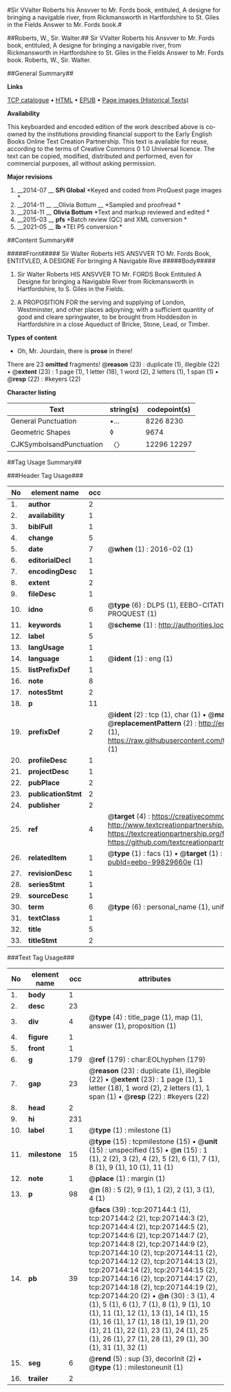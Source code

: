 #Sir VValter Roberts his Ansvver to Mr. Fords book, entituled, A designe for bringing a navigable river, from Rickmansworth in Hartfordshire to St. Giles in the Fields Answer to Mr. Fords book.#

##Roberts, W., Sir. Walter.##
Sir VValter Roberts his Ansvver to Mr. Fords book, entituled, A designe for bringing a navigable river, from Rickmansworth in Hartfordshire to St. Giles in the Fields
Answer to Mr. Fords book.
Roberts, W., Sir. Walter.

##General Summary##

**Links**

[TCP catalogue](http://www.ota.ox.ac.uk/tcp/)  • 
[HTML](http://tei.it.ox.ac.uk/tcp/Texts-HTML/free/B29/B29000.html)  • 
[EPUB](http://tei.it.ox.ac.uk/tcp/Texts-EPUB/free/B29/B29000.epub) • 
[Page images (Historical Texts)](https://historicaltexts.jisc.ac.uk/eebo-99829660e)

**Availability**

This keyboarded and encoded edition of the work described above is co-owned by the
    institutions providing financial support to the Early English Books Online Text Creation
    Partnership. This text is available for reuse, according to the terms of  Creative Commons 0 1.0 Universal
    licence. The text can be copied, modified, distributed and performed, even for commercial
    purposes, all without asking permission.

**Major revisions**

1. __2014-07 __ __SPi Global__ *Keyed and coded from ProQuest page images *
1. __2014-11 __ __Olivia Bottum __ *Sampled and proofread *
1. __2014-11 __ __Olivia Bottum__ *Text and markup reviewed and edited *
1. __2015-03 __ __pfs__ *Batch review (QC) and XML conversion *
1. __2021-05 __ __lb__ *TEI P5 conversion *

##Content Summary##

#####Front#####
Sir Walter Roberts HIS ANSVVER TO Mr. Fords Book, ENTITVLED, A DESIGNE For bringing A Navigable Rive
#####Body#####

1. Sir Walter Roberts HIS ANSVVER TO Mr. FORDS Book Entituled A Designe for bringing a Navigable River from Rickmansworth in Hartfordshire, to S. Giles in the Fields.

1. A PROPOSITION FOR the serving and supplying of London, Westminster, and other places adjoyning; with a sufficient quantity of good and cleare springwater, to be brought from Hoddesdon in Hartfordshire in a close Aqueduct of Bricke, Stone, Lead, or Timber.

**Types of content**

  * Oh, Mr. Jourdain, there is **prose** in there!

There are 23 **omitted** fragments! 
 @__reason__ (23) : duplicate (1), illegible (22)  •  @__extent__ (23) : 1 page (1), 1 letter (18), 1 word (2), 2 letters (1), 1 span (1)  •  @__resp__ (22) : #keyers (22)

**Character listing**


|Text|string(s)|codepoint(s)|
|---|---|---|
|General Punctuation|•…|8226 8230|
|Geometric Shapes|◊|9674|
|CJKSymbolsandPunctuation|〈〉|12296 12297|

##Tag Usage Summary##

###Header Tag Usage###

|No|element name|occ|attributes|
|---|---|---|---|
|1.|__author__|2||
|2.|__availability__|1||
|3.|__biblFull__|1||
|4.|__change__|5||
|5.|__date__|7| @__when__ (1) : 2016-02 (1)|
|6.|__editorialDecl__|1||
|7.|__encodingDesc__|1||
|8.|__extent__|2||
|9.|__fileDesc__|1||
|10.|__idno__|6| @__type__ (6) : DLPS (1), EEBO-CITATION (1), VID (1), EEBO-PROQUEST (1), STC (1), PROQUEST (1)|
|11.|__keywords__|1| @__scheme__ (1) : http://authorities.loc.gov/ (1)|
|12.|__label__|5||
|13.|__langUsage__|1||
|14.|__language__|1| @__ident__ (1) : eng (1)|
|15.|__listPrefixDef__|1||
|16.|__note__|8||
|17.|__notesStmt__|2||
|18.|__p__|11||
|19.|__prefixDef__|2| @__ident__ (2) : tcp (1), char (1)  •  @__matchPattern__ (2) : ([0-9\-]+):([0-9IVX]+) (1), (.+) (1)  •  @__replacementPattern__ (2) : http://eebo.chadwyck.com/downloadtiff?vid=$1&page=$2 (1), https://raw.githubusercontent.com/textcreationpartnership/Texts/master/tcpchars.xml#$1 (1)|
|20.|__profileDesc__|1||
|21.|__projectDesc__|1||
|22.|__pubPlace__|2||
|23.|__publicationStmt__|2||
|24.|__publisher__|2||
|25.|__ref__|4| @__target__ (4) : https://creativecommons.org/publicdomain/zero/1.0/ (1), http://www.textcreationpartnership.org/docs/. (1), https://textcreationpartnership.org/faq/#faq05 (1), https://github.com/textcreationpartnership (1)|
|26.|__relatedItem__|1| @__type__ (1) : facs (1)  •  @__target__ (1) : https://data.historicaltexts.jisc.ac.uk/view?pubId=eebo-99829660e (1)|
|27.|__revisionDesc__|1||
|28.|__seriesStmt__|1||
|29.|__sourceDesc__|1||
|30.|__term__|6| @__type__ (6) : personal_name (1), uniform_title (1), topical_term (2), geographic_name (2)|
|31.|__textClass__|1||
|32.|__title__|5||
|33.|__titleStmt__|2||


###Text Tag Usage###

|No|element name|occ|attributes|
|---|---|---|---|
|1.|__body__|1||
|2.|__desc__|23||
|3.|__div__|4| @__type__ (4) : title_page (1), map (1), answer (1), proposition (1)|
|4.|__figure__|1||
|5.|__front__|1||
|6.|__g__|179| @__ref__ (179) : char:EOLhyphen (179)|
|7.|__gap__|23| @__reason__ (23) : duplicate (1), illegible (22)  •  @__extent__ (23) : 1 page (1), 1 letter (18), 1 word (2), 2 letters (1), 1 span (1)  •  @__resp__ (22) : #keyers (22)|
|8.|__head__|2||
|9.|__hi__|231||
|10.|__label__|1| @__type__ (1) : milestone (1)|
|11.|__milestone__|15| @__type__ (15) : tcpmilestone (15)  •  @__unit__ (15) : unspecified (15)  •  @__n__ (15) : 1 (1), 2 (2), 3 (2), 4 (2), 5 (2), 6 (1), 7 (1), 8 (1), 9 (1), 10 (1), 11 (1)|
|12.|__note__|1| @__place__ (1) : margin (1)|
|13.|__p__|98| @__n__ (8) : 5 (2), 9 (1), 1 (2), 2 (1), 3 (1), 4 (1)|
|14.|__pb__|39| @__facs__ (39) : tcp:207144:1 (1), tcp:207144:2 (2), tcp:207144:3 (2), tcp:207144:4 (2), tcp:207144:5 (2), tcp:207144:6 (2), tcp:207144:7 (2), tcp:207144:8 (2), tcp:207144:9 (2), tcp:207144:10 (2), tcp:207144:11 (2), tcp:207144:12 (2), tcp:207144:13 (2), tcp:207144:14 (2), tcp:207144:15 (2), tcp:207144:16 (2), tcp:207144:17 (2), tcp:207144:18 (2), tcp:207144:19 (2), tcp:207144:20 (2)  •  @__n__ (30) : 3 (1), 4 (1), 5 (1), 6 (1), 7 (1), 8 (1), 9 (1), 10 (1), 11 (1), 12 (1), 13 (1), 14 (1), 15 (1), 16 (1), 17 (1), 18 (1), 19 (1), 20 (1), 21 (1), 22 (1), 23 (1), 24 (1), 25 (1), 26 (1), 27 (1), 28 (1), 29 (1), 30 (1), 31 (1), 32 (1)|
|15.|__seg__|6| @__rend__ (5) : sup (3), decorInit (2)  •  @__type__ (1) : milestoneunit (1)|
|16.|__trailer__|2||
